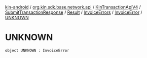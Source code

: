 [kin-android](../../../../../../index.md) / [org.kin.sdk.base.network.api](../../../../../index.md) / [KinTransactionApiV4](../../../../index.md) / [SubmitTransactionResponse](../../../index.md) / [Result](../../index.md) / [InvoiceErrors](../index.md) / [InvoiceError](index.md) / [UNKNOWN](./-u-n-k-n-o-w-n.md)

# UNKNOWN

`object UNKNOWN : InvoiceError`
